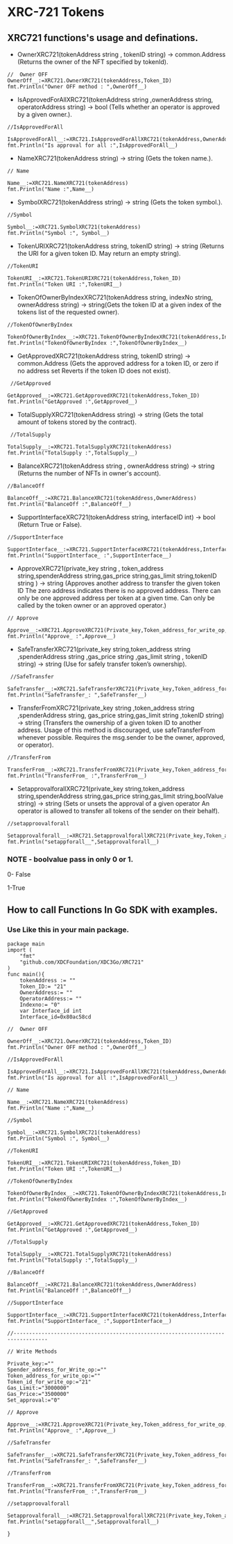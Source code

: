 # XRC-721 Tokens
## XRC721 functions's usage and definations.
 

* OwnerXRC721(tokenAddress string , tokenID string) → common.Address (Returns the owner of the NFT specified by tokenId).
```
//	Owner OFF
OwnerOff__:=XRC721.OwnerXRC721(tokenAddress,Token_ID)
fmt.Println("Owner OFF method : ",OwnerOff__)
```

 

* IsApprovedForAllXRC721(tokenAddress string ,ownerAddress string, operatorAddress string) → bool (Tells whether an operator is approved by a given owner.).
```
//IsApprovedForAll

IsApprovedForAll__:=XRC721.IsApprovedForAllXRC721(tokenAddress,OwnerAddress,OperatorAddress)
fmt.Println("Is approval for all :",IsApprovedForAll__)
```

* NameXRC721(tokenAddress string) → string (Gets the token name.).
```
// Name

Name__:=XRC721.NameXRC721(tokenAddress)
fmt.Println("Name :",Name__)
```
 

* SymbolXRC721(tokenAddress string) → string (Gets the token symbol.).
```
//Symbol

Symbol__:=XRC721.SymbolXRC721(tokenAddress)
fmt.Println("Symbol :", Symbol__)
```
 

* TokenURIXRC721(tokenAddress string, tokenID string) → string (Returns the URI for a given token ID. May return an empty string).
```
//TokenURI

TokenURI__:=XRC721.TokenURIXRC721(tokenAddress,Token_ID)
fmt.Println("Token URI :",TokenURI__)
```

* TokenOfOwnerByIndexXRC721(tokenAddress string, indexNo string, ownerAddress string) → string(Gets the token ID at a given index of the tokens list of the requested owner).
```
//TokenOfOwnerByIndex

TokenOfOwnerByIndex__:=XRC721.TokenOfOwnerByIndexXRC721(tokenAddress,Indexno,OwnerAddress)
fmt.Println("TokenOfOwnerByIndex :",TokenOfOwnerByIndex__)
```
 

* GetApprovedXRC721(tokenAddress string, tokenID string) → common.Address (Gets the approved address for a token ID, or zero if no address set Reverts if the token ID does not exist).
```
 //GetApproved

GetApproved__:=XRC721.GetApprovedXRC721(tokenAddress,Token_ID)
fmt.Println("GetApproved :",GetApproved__)
```

* TotalSupplyXRC721(tokenAddress string) → string (Gets the total amount of tokens stored by the contract).
```
 //TotalSupply

TotalSupply__:=XRC721.TotalSupplyXRC721(tokenAddress)
fmt.Println("TotalSupply :",TotalSupply__)
```

* BalanceXRC721(tokenAddress string , ownerAddress string) → string (Returns the number of NFTs in owner's account).
```
//BalanceOff

BalanceOff__:=XRC721.BalanceXRC721(tokenAddress,OwnerAddress)
fmt.Println("BalanceOff :",BalanceOff__)
```
 

* SupportInterfaceXRC721(tokenAddress string, interfaceID int) → bool (Return True or False).
```
//SupportInterface

SupportInterface__:=XRC721.SupportInterfaceXRC721(tokenAddress,Interface_id)
fmt.Println("SupportInterface_ :",SupportInterface__)
```

 

* ApproveXRC721(private_key string , token_address string,spenderAddress string,gas_price string,gas_limit string,tokenID string ) -> string (Approves another address to transfer the given token ID The zero address indicates there is no approved address. There can only be one approved address per token at a given time. Can only be called by the token owner or an approved operator.)
```
// Approve 

Approve__:=XRC721.ApproveXRC721(Private_key,Token_address_for_write_op,Spender_address_for_Write_op,Gas_Price,Gas_Limit,Token_id_for_write_op)
fmt.Println("Approve_ :",Approve__)
```
 

* SafeTransferXRC721(private_key string,token_address string ,spenderAddress string ,gas_price string ,gas_limit string , tokenID string) -> string (Use for safely transfer token’s ownership).
```
 //SafeTransfer

SafeTransfer__:=XRC721.SafeTransferXRC721(Private_key,Token_address_for_write_op,Spender_address_for_Write_op,Gas_Price,Gas_Limit,Token_id_for_write_op)
fmt.Println("SafeTransfer_: ",SafeTransfer__)
```

* TransferFromXRC721(private_key string ,token_address string ,spenderAddress string, gas_price string,gas_limit string ,tokenID string) -> string (Transfers the ownership of a given token ID to another address. Usage of this method is discouraged, use safeTransferFrom whenever possible. Requires the msg.sender to be the owner, approved, or operator).
```
//TransferFrom

TransferFrom__:=XRC721.TransferFromXRC721(Private_key,Token_address_for_write_op,Spender_address_for_Write_op,Gas_Price,Gas_Limit,Token_id_for_write_op)
fmt.Println("TransferFrom_ :",TransferFrom__)
```
 

* SetapprovalforallXRC721(private_key string,token_address string,spenderAddress string,gas_price string,gas_limit string,boolValue string) -> string (Sets or unsets the approval of a given operator An operator is allowed to transfer all tokens of the sender on their behalf).
```
//setapproovalforall

Setapprovalforall__:=XRC721.SetapprovalforallXRC721(Private_key,Token_address_for_write_op,Spender_address_for_Write_op,Gas_Price,Gas_Limit,Set_approval)
fmt.Println("setappforall__",Setapprovalforall__)
```
### NOTE - boolvalue pass in only 0 or 1.

0- False

1-True


 

## How to call Functions In Go SDK with examples.

### Use Like this in your main package.
```
package main
import (
	"fmt"
	"github.com/XDCFoundation/XDC3Go/XRC721"
)
func main(){
	tokenAddress := ""
	Token_ID:= "21"
	OwnerAddress:= ""
	OperatorAddress:= ""
	Indexno:= "0"
	var Interface_id int 
	Interface_id=0x80ac58cd
	
//	Owner OFF

OwnerOff__:=XRC721.OwnerXRC721(tokenAddress,Token_ID)
fmt.Println("Owner OFF method : ",OwnerOff__)

//IsApprovedForAll

IsApprovedForAll__:=XRC721.IsApprovedForAllXRC721(tokenAddress,OwnerAddress,OperatorAddress)
fmt.Println("Is approval for all :",IsApprovedForAll__)

// Name

Name__:=XRC721.NameXRC721(tokenAddress)
fmt.Println("Name :",Name__)

//Symbol

Symbol__:=XRC721.SymbolXRC721(tokenAddress)
fmt.Println("Symbol :", Symbol__)

//TokenURI

TokenURI__:=XRC721.TokenURIXRC721(tokenAddress,Token_ID)
fmt.Println("Token URI :",TokenURI__)

//TokenOfOwnerByIndex

TokenOfOwnerByIndex__:=XRC721.TokenOfOwnerByIndexXRC721(tokenAddress,Indexno,OwnerAddress)
fmt.Println("TokenOfOwnerByIndex :",TokenOfOwnerByIndex__)

//GetApproved

GetApproved__:=XRC721.GetApprovedXRC721(tokenAddress,Token_ID)
fmt.Println("GetApproved :",GetApproved__)

//TotalSupply

TotalSupply__:=XRC721.TotalSupplyXRC721(tokenAddress)
fmt.Println("TotalSupply :",TotalSupply__)

//BalanceOff

BalanceOff__:=XRC721.BalanceXRC721(tokenAddress,OwnerAddress)
fmt.Println("BalanceOff :",BalanceOff__)

//SupportInterface

SupportInterface__:=XRC721.SupportInterfaceXRC721(tokenAddress,Interface_id)
fmt.Println("SupportInterface_ :",SupportInterface__)

//---------------------------------------------------------------------------------

// Write Methods

Private_key:=""
Spender_address_for_Write_op:=""
Token_address_for_write_op:=""
Token_id_for_write_op:="21"
Gas_Limit:="3000000"
Gas_Price:="3500000"
Set_approval:="0"

// Approve 

Approve__:=XRC721.ApproveXRC721(Private_key,Token_address_for_write_op,Spender_address_for_Write_op,Gas_Price,Gas_Limit,Token_id_for_write_op)
fmt.Println("Approve_ :",Approve__)

//SafeTransfer

SafeTransfer__:=XRC721.SafeTransferXRC721(Private_key,Token_address_for_write_op,Spender_address_for_Write_op,Gas_Price,Gas_Limit,Token_id_for_write_op)
fmt.Println("SafeTransfer_: ",SafeTransfer__)

//TransferFrom

TransferFrom__:=XRC721.TransferFromXRC721(Private_key,Token_address_for_write_op,Spender_address_for_Write_op,Gas_Price,Gas_Limit,Token_id_for_write_op)
fmt.Println("TransferFrom_ :",TransferFrom__)

//setapproovalforall

Setapprovalforall__:=XRC721.SetapprovalforallXRC721(Private_key,Token_address_for_write_op,Spender_address_for_Write_op,Gas_Price,Gas_Limit,Set_approval)
fmt.Println("setappforall__",Setapprovalforall__)

}
```

